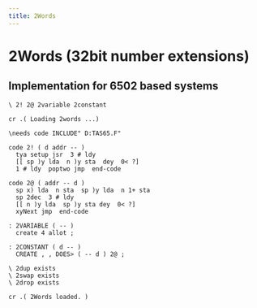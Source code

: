```yaml
---
title: 2Words
---
```

# 2Words (32bit number extensions)  
  
## Implementation for 6502 based systems  
  
```
\ 2! 2@ 2variable 2constant

cr .( Loading 2words ...) 

\needs code INCLUDE" D:TAS65.F"

code 2! ( d addr -- )
  tya setup jsr  3 # ldy
  [[ sp )y lda  n )y sta  dey  0< ?]
  1 # ldy  poptwo jmp  end-code

code 2@ ( addr -- d )
  sp x) lda  n sta  sp )y lda  n 1+ sta
  sp 2dec  3 # ldy
  [[ n )y lda  sp )y sta dey  0< ?]
  xyNext jmp  end-code

: 2VARIABLE ( -- ) 
  create 4 allot ;

: 2CONSTANT ( d -- )
  CREATE , , DOES> ( -- d ) 2@ ;

\ 2dup exists
\ 2swap exists
\ 2drop exists

cr .( 2Words loaded. )

```
